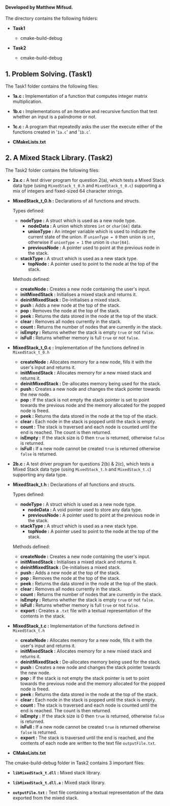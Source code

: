 #### Developed by Matthew Mifsud.

The directory contains the following folders:

* **Task1**

    * cmake-build-debug

* **Task2**

    * cmake-build-debug

## 1. Problem Solving. (Task1)

The Task1 folder contains the following files:

* **1a.c :** Implementation of a function that computes integer matrix multiplication.

* **1b.c :** Implementations of an iterative and recursive function that test whether an input is a palindrome or not.

* **1c.c :** A program that repeatedly asks the user the execute either of the functions created in '`1a.c`' and '`1b.c`'.

* **CMakeLists.txt**

## 2. A Mixed Stack Library. (Task2)

The Task2 folder contains the following files:

* **2a.c :** A test driver program for question 2(a), which tests a Mixed Stack data type (using `MixedStack_t_0.h` and `MixedStack_t_0.c`) supporting a mix of integers and fixed-sized 64 character strings.

* **MixedStack_t_0.h :** Declarations of all functions and structs. 

    Types defined:
    * **nodeType :** A struct which is used as a new node type.
        * **nodeData :** A union which stores `int` or `char[64]` data.
        * **unionType :** An integer variable which is used to indicate the current state of the union. If `unionType = 0` then union is `int`, otherwise if `unionType = 1` the union is `char[64]`.
        * **previousNode :** A pointer used to point at the previous node in the stack.
    * **stackType :** A struct which is used as a new stack type.
        * **topNode :** A pointer used to point to the node at the top of the stack. 

    Methods defined:
    *  **createNode :** Creates a new node containing the user's input.
    * **initMixedStack :** Initialises a mixed stack and returns it.
    * **deinitMixedStack :** De-initialises a mixed stack.
    * **push :** Adds a new node at the top of the stack.
    * **pop :** Removes the node at the top of the stack.
    * **peek :** Returns the data stored in the node at the top of the stack.
    * **clear :** Removes all nodes currently in the stack.
    * **count :** Returns the number of nodes that are currently in the stack.
    * **isEmpty :** Returns whether the stack is empty `true` or not `false`.
    * **isFull :** Returns whether memory is full `true` or  not `false`.

* **MixedStack_t_0.c :** Implementation of the functions defined in `MixedStack_t_0.h`
    *  **createNode :** Allocates memory for a new node, fills it with the user's input and returns it.
    * **initMixedStack :** Allocates memory for a new mixed stack and returns it.
    * **deinitMixedStack :** De-allocates memory being used for the stack.
    * **push :** Creates a new node and changes the stack pointer towards the new node.
    * **pop :** If the stack is not empty the stack pointer is set to point towards the previous node and the memory allocated for the popped node is freed.
    * **peek :** Returns the data stored in the node at the top of the stack.
    * **clear :** Each node in the stack is popped until the stack is empty.
    * **count :** The stack is traversed and each node is counted until the end is reached. The count is then returned.
    * **isEmpty :** If the stack size is 0 then `true` is returned, otherwise `false` is returned.
    * **isFull :** If a new node cannot be created `true` is returned otherwise `false` is returned. 

* **2b.c :** A test driver program for questions 2(b) & 2(c), which tests a Mixed Stack data type (using `MixedStack_t.h` and `MixedStack_t.c`) supporting any data type.

* **MixedStack_t.h :** Declarations of all functions and structs.

    Types defined:
    * **nodeType :** A struct which is used as a new node type.
        * **nodeData :** A void pointer used to store any data type.
        * **previousNode :** A pointer used to point at the previous node in the stack.
    * **stackType :** A struct which is used as a new stack type.
        * **topNode :** A pointer used to point to the node at the top of the stack. 

    Methods defined:
    *  **createNode :** Creates a new node containing the user's input.
    * **initMixedStack :** Initialises a mixed stack and returns it.
    * **deinitMixedStack :** De-initialises a mixed stack.
    * **push :** Adds a new node at the top of the stack.
    * **pop :** Removes the node at the top of the stack.
    * **peek :** Returns the data stored in the node at the top of the stack.
    * **clear :** Removes all nodes currently in the stack.
    * **count :** Returns the number of nodes that are currently in the stack.
    * **isEmpty :** Returns whether the stack is empty `true` or not `false`.
    * **isFull :** Returns whether memory is full `true` or  not `false`.
    * **export :** Creates a `.txt` file with a textual representation of the contents in the stack.

* **MixedStack_t.c :** Implementation of the functions defined in `MixedStack_t.h`
  
    *  **createNode :** Allocates memory for a new node, fills it with the user's input and returns it.
    * **initMixedStack :** Allocates memory for a new mixed stack and returns it.
    * **deinitMixedStack :** De-allocates memory being used for the stack.
    * **push :** Creates a new node and changes the stack pointer towards the new node.
    * **pop :** If the stack is not empty the stack pointer is set to point towards the previous node and the memory allocated for the popped node is freed.
    * **peek :** Returns the data stored in the node at the top of the stack.
    * **clear :** Each node in the stack is popped until the stack is empty.
    * **count :** The stack is traversed and each node is counted until the end is reached. The count is then returned.
    * **isEmpty :** If the stack size is 0 then `true` is returned, otherwise `false` is returned.
    * **isFull :** If a new node cannot be created `true` is returned otherwise `false` is returned. 
    * **export :** The stack is traversed until the end is reached, and the contents of each node are written to the text file `outputFile.txt`.
* **CMakeLists.txt**

The cmake-build-debug folder in Task2 contains 3 important files:

* **`libMixedStack_t.dll` :** Mixed stack library.

* **`libMixedStack_t.dll.a` :** Mixed stack library.

* **`outputFile.txt` :** Text file containing a textual representation of the data exported from the mixed stack.